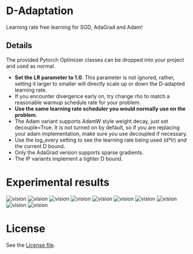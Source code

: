 # D-Adaptation

Learning rate free learning for SGD, AdaGrad and Adam! 

## Details

The provided Pytorch Optimizer classes can be dropped into your project and used as normal.

 - **Set the LR parameter to 1.0**. This parameter is not ignored, rather, setting it larger to smaller will directly scale up or down the D-adapted learning rate. 
 - If you encounter divergence early on, try change rho to match a reasonable warmup schedule rate for your problem.
 - **Use the same learning rate scheduler you would normally use on the problem.**
 - The Adam variant supports AdamW style weight decay, just set decouple=True. It is not turned on by default, so if you are replacing your adam implementation, make sure you use decoupled if necessary.
 - Use the log_every setting to see the learning rate being used (d*lr) and the current D bound.
 - Only the AdaGrad version supports sparse gradients.
 - The IP variants implement a tighter D bound.

 # Experimental results

![vision](figures/dadapt_cifar.png)
![vision](figures/dadapt_cifar100.png)
![vision](figures/dadapt_imagenet.png)
![vision](figures/dadapt_vit.png)
![vision](figures/dadapt_lstm.png)
![vision](figures/dadapt_roberta.png)
![vision](figures/dadapt_gpt.png)
![vision](figures/dadapt_fastmri.png)
![vision](figures/dadapt_detectron.png)
![vision](figures/dadapt_dlrm.png)

# License
See the [License file](/LICENSE).
